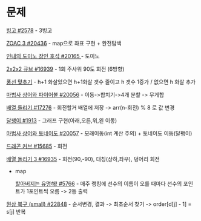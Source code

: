 # 문제

[빙고 #2578](https://www.acmicpc.net/problem/2578) - 3빙고

[ZOAC 3 #20436](https://www.acmicpc.net/problem/20436) - map으로 좌표 구현 + 완전탐색

[인내의 도미노 장인 호석 #20165 ](https://www.acmicpc.net/problem/20165) - 도미노

[2x2x2 큐브 #16939](https://www.acmicpc.net/problem/16939) - 1회 주사위 90도 회전 (6방향)

[풍선 맞추기](https://www.acmicpc.net/problem/11509) - h+1 화살있으면 h+1화살 갯수 줄이고 h 갯수 1증가 / 없으면 h 화살 추가

[마법사 상어와 파이어볼 #20056](https://www.acmicpc.net/problem/20056) - 이동->합치기->4개 분할 -> 무게합

[배열 돌리기 #17276](https://www.acmicpc.net/problem/17276) - 회전할거 배열에 저장 -> arr(n-회전) % 8 로 값 변경

[달팽이 #1913](https://www.acmicpc.net/problem/1913) - 그래프 구현(아래,오른,위,왼 이동)

[마법사 상어와 토네이도 #20057](https://www.acmicpc.net/problem/20057) - 모래이동(int 계산 주의) + 토네이도 이동(달팽이)

[드래곤 커브 #15685](https://www.acmicpc.net/problem/15685) - 회전

[배열 돌리기 3 #16935](https://www.acmicpc.net/problem/16935) - 회전(90,-90), 대칭(상하,좌우), 덩어리 회전

* map

  [할아버지는 유명해! #5766](https://www.acmicpc.net/problem/5766)  - 매주 랭킹에 선수의 이름이 오를 때마다 선수의 포인트가 1포인트씩 오름 -> 2등 출력

[원상 복구 (small) #22848](https://www.acmicpc.net/problem/22858)  - 순서변경, 결과 -> 최초순서 찾기 -> order[d[j] - 1] = s[j] 반복